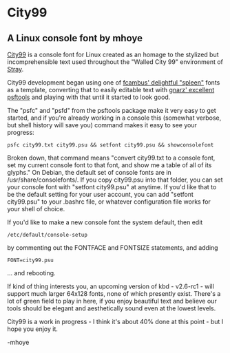 # City99 

## A Linux console font by mhoye

[City99](https://github.com/mhoye/city99) is a console font for Linux 
created as an homage to the stylized but incomprehensible text used
throughout the "Walled City 99" environment of [Stray](https://stray.game).

City99 development began using one of [fcambus' delightful "spleen"](https://github.com/fcambus/spleen)
fonts as a template, converting that to easily editable text with [gnarz' excellent psftools](https://codeberg.org/gnarz/psftools) and playing with that until it started to look good.

The "psfc" and "psfd" from the psftools package make it very easy
to get started, and if you're already working in a console this
(somewhat verbose, but shell history will save you) command makes
it easy to see your progress: 

    psfc city99.txt city99.psu && setfont city99.psu && showconsolefont

Broken down, that command means "convert city99.txt to a console font, 
set my current console font to that font, and show me a table of all
of its glyphs."
On Debian, the default set of console fonts are in /usr/share/consolefonts/.
If you copy city99.psu into that folder, you can set your console font
with "setfont city99.psu" at anytime. If you'd like that to be the default 
setting for your user account, you can add "setfont city99.psu" to your .bashrc
file, or whatever configuration file works for your shell of choice. 

If you'd like to make a new console font the system default, then edit
 
    /etc/default/console-setup

by commenting out the FONTFACE and FONTSIZE statements, and adding 

    FONT=city99.psu

... and rebooting.

If kind of thing interests you, an upcoming version of kbd - v2.6-rc1 - 
will support much larger 64x128 fonts, none of which presently exist.
There's a lot of green field to play in here, if you enjoy beautiful text
and believe our tools should be elegant and aesthetically sound even at
the lowest levels.

City99 is a work in progress - I think it's about 40% done at this point - but 
I hope you enjoy it.

-mhoye
